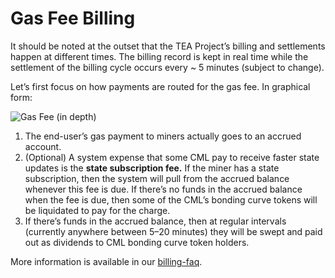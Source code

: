 # Gas Fee Billing

It should be noted at the outset that the TEA Project’s billing and settlements happen at different times. The billing record is kept in real time while the settlement of the billing cycle occurs every ~ 5 minutes (subject to change).

Let’s first focus on how payments are routed for the gas fee. In graphical form:

![Gas Fee (in depth)](https://user-images.githubusercontent.com/86096370/218186875-93b7aaa8-3194-4a43-8f1b-8572e77dec04.png)

1. The end-user’s gas payment to miners actually goes to an accrued account.
1. (Optional) A system expense that some CML pay to receive faster state updates is the **state subscription fee.** If the miner has a state subscription, then the system will pull from the accrued balance whenever this fee is due. If there’s no funds in the accrued balance when the fee is due, then some of the CML’s bonding curve tokens will be liquidated to pay for the charge.
1. If there’s funds in the accrued balance, then at regular intervals (currently anywhere between 5–20 minutes) they will be swept and paid out as dividends to CML bonding curve token holders.

More information is available in our [billing-faq](t-rust/obsidian/_gitbook-dev-docs/030_billing/billing-faq.md).
